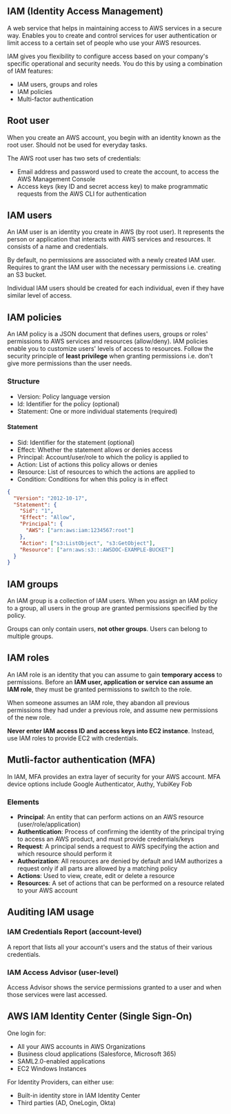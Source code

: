 ## IAM (Identity Access Management)

A web service that helps in maintaining access to AWS services in a secure way. Enables you to create and control services for user authentication or limit access to a certain set of people who use your AWS resources.

IAM gives you flexibility to configure access based on your company's specific operational and security needs. You do this by using a combination of IAM features:

- IAM users, groups and roles
- IAM policies
- Multi-factor authentication

## Root user

When you create an AWS account, you begin with an identity known as the root user. Should not be used for everyday tasks.

The AWS root user has two sets of credentials:

- Email address and password used to create the account, to access the AWS Management Console
- Access keys (key ID and secret access key) to make programmatic requests from the AWS CLI for authentication

## IAM users

An IAM user is an identity you create in AWS (by root user). It represents the person or application that interacts with AWS services and resources. It consists of a name and credentials.

By default, no permissions are associated with a newly created IAM user. Requires to grant the IAM user with the necessary permissions i.e. creating an S3 bucket.

Individual IAM users should be created for each individual, even if they have similar level of access.

## IAM policies

An IAM policy is a JSON document that defines users, groups or roles' permissions to AWS services and resources (allow/deny). IAM policies enable you to customize users' levels of access to resources. Follow the security principle of **least privilege** when granting permissions i.e. don't give more permissions than the user needs.

### Structure

- Version: Policy language version
- Id: Identifier for the policy (optional)
- Statement: One or more individual statements (required)

#### Statement

- Sid: Identifier for the statement (optional)
- Effect: Whether the statement allows or denies access
- Principal: Account/user/role to which the policy is applied to
- Action: List of actions this policy allows or denies
- Resource: List of resources to which the actions are applied to
- Condition: Conditions for when this policy is in effect

```json
{
  "Version": "2012-10-17",
  "Statement": {
    "Sid": "1",
    "Effect": "Allow",
    "Principal": {
      "AWS": ["arn:aws:iam:1234567:root"]
    },
    "Action": ["s3:ListObject", "s3:GetObject"],
    "Resource": ["arn:aws:s3:::AWSDOC-EXAMPLE-BUCKET"]
  }
}
```

## IAM groups

An IAM group is a collection of IAM users. When you assign an IAM policy to a group, all users in the group are granted permissions specified by the policy.

Groups can only contain users, **not other groups**. Users can belong to multiple groups.

## IAM roles

An IAM role is an identity that you can assume to gain **temporary access** to permissions. Before an **IAM user, application or service can assume an IAM role**, they must be granted permissions to switch to the role.

When someone assumes an IAM role, they abandon all previous permissions they had under a previous role, and assume new permissions of the new role.

**Never enter IAM access ID and access keys into EC2 instance**. Instead, use IAM roles to provide EC2 with credentials.

## Mutli-factor authentication (MFA)

In IAM, MFA provides an extra layer of security for your AWS account. MFA device options include Google Authenticator, Authy, YubiKey Fob

### Elements

- **Principal**: An entity that can perform actions on an AWS resource (user/role/application)
- **Authentication**: Process of confirming the identity of the principal trying to access an AWS product, and must provide credentials/keys
- **Request**: A principal sends a request to AWS specifying the action and which resource should perform it
- **Authorization**: All resources are denied by default and IAM authorizes a request only if all parts are allowed by a matching policy
- **Actions**: Used to view, create, edit or delete a resource
- **Resources**: A set of actions that can be performed on a resource related to your AWS account

## Auditing IAM usage

### IAM Credentials Report (account-level)

A report that lists all your account's users and the status of their various credentials.

### IAM Access Advisor (user-level)

Access Advisor shows the service permissions granted to a user and when those services were last accessed.

## AWS IAM Identity Center (Single Sign-On)

One login for:

- All your AWS accounts in AWS Organizations
- Business cloud applications (Salesforce, Microsoft 365)
- SAML2.0-enabled applications
- EC2 Windows Instances

For Identity Providers, can either use:

- Built-in identity store in IAM Identity Center
- Third parties (AD, OneLogin, Okta)
